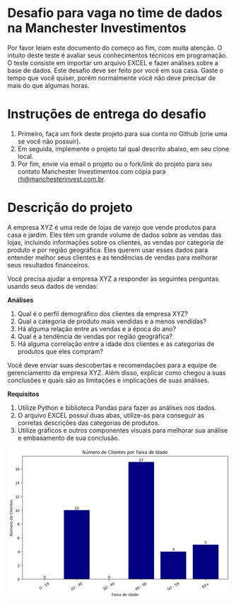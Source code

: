 # Desafio para vaga no time de dados na Manchester Investimentos

Por favor leiam este documento do começo ao fim, com muita atenção.
O intuito deste teste é avaliar seus conhecimentos técnicos em programação.
O teste consiste em importar um arquivo EXCEL e fazer análises sobre a base de dados.
Este desafio deve ser feito por você em sua casa. Gaste o tempo que você quiser, porém normalmente você não deve precisar de mais do que algumas horas.

# Instruções de entrega do desafio

1. Primeiro, faça um fork deste projeto para sua conta no Github (crie uma se você não possuir).
2. Em seguida, implemente o projeto tal qual descrito abaixo, em seu clone local.
3. Por fim, envie via email o projeto ou o fork/link do projeto para seu contato Manchester Investimentos com cópia para rh@manchesterinvest.com.br.

# Descrição do projeto

A empresa XYZ é uma rede de lojas de varejo que vende produtos para casa e jardim. Eles têm um grande volume de dados sobre as vendas das lojas, incluindo informações sobre os clientes, as vendas por categoria de produto e por região geográfica. Eles querem usar esses dados para entender melhor seus clientes e as tendências de vendas para melhorar seus resultados financeiros.

Você precisa ajudar a empresa XYZ a responder às seguintes perguntas usando seus dados de vendas:

**Análises**

1. Qual é o perfil demográfico dos clientes da empresa XYZ?
2. Qual a categoria de produto mais vendidas e a menos vendidas?
3. Há alguma relação entre as vendas e a época do ano?
4. Qual é a tendência de vendas por região geográfica?
5. Há alguma correlação entre a idade dos clientes e as categorias de produtos que eles compram?

Você deve enviar suas descobertas e recomendações para a equipe de gerenciamento da empresa XYZ. Além disso, explicar como chegou a suas conclusões e quais são as limitações e implicações de suas análises.

**Requisitos**

1. Utilize Python e biblioteca Pandas para fazer as análises nos dados.
2. O arquivo EXCEL possui duas abas, utilize-as para conseguir as corretas descrições das categorias de produtos.
3. Utilize gráficos e outros componentes visuais para melhorar sua análise e embasamento de sua conclusão.

![texto](https://github.com/vRieper/desafio-data-analytics/blob/main/Faixa%20etaria.png?raw=true)

